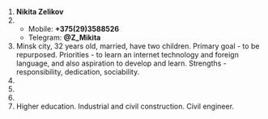 1. **Nikita Zelikov**
1. * Mobile: **+375(29)3588526**
   * Telegram: **@Z_Mikita**
1. Minsk city, 32 years old, married, have two children. 
Primary goal - to be repurposed. Priorities - to learn an internet technology and foreign language, and also aspiration to develop and learn. Strengths - responsibility, dedication, sociability.
1. 
1. 
1. 
1. Higher education. Industrial and civil construction. Civil engineer.